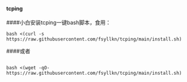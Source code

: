 #### tcping
####小白安装tcping一键bash脚本，食用：

```
bash <(curl -s https://raw.githubusercontent.com/fsyllkn/tcping/main/install.sh)

```

####或者

```

bash <(wget -qO- https://raw.githubusercontent.com/fsyllkn/tcping/main/install.sh)

```
